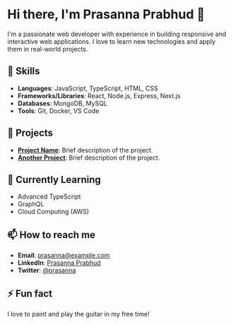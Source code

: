# Hi there, I'm Prasanna Prabhud 👋

I'm a passionate web developer with experience in building responsive and interactive web applications. I love to learn new technologies and apply them in real-world projects.

## 🚀 Skills

- **Languages**: JavaScript, TypeScript, HTML, CSS
- **Frameworks/Libraries**: React, Node.js, Express, Next.js
- **Databases**: MongoDB, MySQL
- **Tools**: Git, Docker, VS Code

## 🔭 Projects

- **[Project Name](https://github.com/prasannaprabhud/project-name)**: Brief description of the project.
- **[Another Project](https://github.com/prasannaprabhud/another-project)**: Brief description of the project.

## 🌱 Currently Learning

- Advanced TypeScript
- GraphQL
- Cloud Computing (AWS)

## 📫 How to reach me

- **Email**: prasanna@example.com
- **LinkedIn**: [Prasanna Prabhud](https://www.linkedin.com/in/prasanna-prabhud/)
- **Twitter**: [@prasanna](https://twitter.com/prasanna)

## ⚡ Fun fact

I love to paint and play the guitar in my free time!